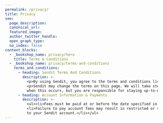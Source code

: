 ```yaml
---
permalink: /privacy/
title: Privacy
seo:
  page_description:
  canonical_url:
  featured_image:
  author_twitter_handle:
  open_graph_type:
  no_index: false
content_blocks:
  - _bookshop_name: privacy/hero
    title: Terms & Conditions
  - _bookshop_name: privacy/terms-and-conditions
    terms_and_conditions:
      - heading: Sendit Terms And Conditions
        description: >-
          <p>By using Sendit, you agree to the terms and conditions listed on this page.</p>
          <p>Sendit may change the terms on this page. We will take steps to notify you
          when this occurs, but you are responsible for staying up-to-date with these changes.</p>
      - heading: Account Information & Payments
        description: >-
          <ul><li>Fees must be paid at or before the date specified in your payment plan.</li>
          <li>Failure to pay account fees may result in restricted or suspended access
          to your Sendit account.</li></ul>
---
```

